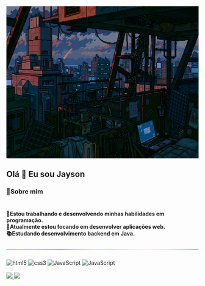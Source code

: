 <img align="center" alt="Imagem estilo Fallout pixelada" width="1000px" height="400px" src="https://github.com/jaysonstn/jaysonstn/blob/main/fallout.gif" />

## Olá 🙏 Eu sou Jayson


<div class="markdown-heading" dir="auto">
    <h3 class="heading-element" dir="auto">
        <font style="vertical-align: inherit;"> 
            <font style="vertical-align: inherit;">
     💫Sobre mim
            </font><br><br>
    </h3>
</div>

<div class="markdown-heading" dir="auto">
    <h4 class="heading-element" dir="auto">
        <font style="vertical-align: inherit;"> 
            <font style="vertical-align: inherit;">
    🌱Estou trabalhando e desenvolvendo minhas habilidades em programação.
            </font>
        </font><br>
          <font style="vertical-align: inherit;"> 
            <font style="vertical-align: inherit;">
    🎯Atualmente estou focando em desenvolver aplicações web.
            </font>
        </font><br>
                  <font style="vertical-align: inherit;"> 
            <font style="vertical-align: inherit;">
    📚Estudando desenvolvimento backend em Java.
            </font>
        </font><br>
    </h4>
</div>



<img align="center" alt="Linha" src="https://raw.githubusercontent.com/jaysonstn/jaysonstn/refs/heads/main/linha.gif" />
<div style="display: inline_block"><br/>
    <img align="center" alt="html5" width="100px" height="25px" src="https://img.shields.io/badge/HTML5-E34F26?style=for-the-badge&logo=html5&logoColor=white" />
<img align="center" alt="css3" width="100px" height="25px" src="https://img.shields.io/badge/CSS3-1572B6?style=for-the-badge&logo=css3&logoColor=white" />
<img align="center" alt="JavaScript" width="100px" height="25px" src="https://img.shields.io/badge/Bootstrap-563D7C?style=for-the-badge&logo=bootstrap&logoColor=white" />    
<img align="center" alt="JavaScript" width="100px" height="25px" src="https://img.shields.io/badge/JavaScript-F7DF1E?style=for-the-badge&logo=javascript&logoColor=black" />
    
</div><br/>

<div>
<a href="https://github.com/jaysonstn">
<img loading="lazy" height="180em" src="https://github-readme-stats.vercel.app/api/top-langs/?username=jaysonstn&layout=compact&langs_count=7&theme=dracula"/>
<img loading="lazy" height="180em" src="https://github-readme-stats.vercel.app/api?username=jaysonstn&show_icons=true&theme=dracula&include_all_commits=true&count_private=true"/>
</div>



